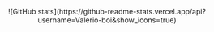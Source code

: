 <p align="center">
![GitHub stats](https://github-readme-stats.vercel.app/api?username=Valerio-boi&show_icons=true)
</p>
<!--
**Valerio-boi/Valerio-boi** is a ✨ _special_ ✨ repository because its `README.md` (this file) appears on your GitHub profile.

Here are some ideas to get you started:

- 🔭 I’m currently working on ...
- 🌱 I’m currently learning ...
- 👯 I’m looking to collaborate on ...
- 🤔 I’m looking for help with ...
- 💬 Ask me about ...
- 📫 How to reach me: ...
- 😄 Pronouns: ...
- ⚡ Fun fact: ...
-->

